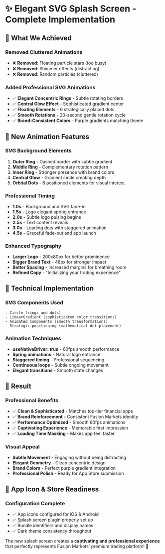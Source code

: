 # ✨ Elegant SVG Splash Screen - Complete Implementation

## 🎯 **What We Achieved**

### **Removed Cluttered Animations**
- ❌ **Removed**: Floating particle stars (too busy)
- ❌ **Removed**: Shimmer effects (distracting)  
- ❌ **Removed**: Random particles (cluttered)

### **Added Professional SVG Animations**
- ✅ **Elegant Concentric Rings** - Subtle rotating borders
- ✅ **Central Glow Effect** - Sophisticated gradient center
- ✅ **Floating Elements** - 6 strategically placed dots
- ✅ **Smooth Rotations** - 20-second gentle rotation cycle
- ✅ **Brand-Consistent Colors** - Purple gradients matching theme

## 🎨 **New Animation Features**

### **SVG Background Elements**
1. **Outer Ring** - Dashed border with subtle gradient
2. **Middle Ring** - Complementary rotation pattern  
3. **Inner Ring** - Stronger presence with brand colors
4. **Central Glow** - Gradient circle creating depth
5. **Orbital Dots** - 6 positioned elements for visual interest

### **Professional Timing**
- **1.0s** - Background and SVG fade-in
- **1.5s** - Logo elegant spring entrance
- **2.0s** - Subtle logo pulsing begins
- **2.5s** - Text content reveals
- **3.0s** - Loading dots with staggered animation
- **4.5s** - Graceful fade-out and app launch

### **Enhanced Typography**
- **Larger Logo** - 200x80px for better prominence
- **Bigger Brand Text** - 48px for stronger impact
- **Better Spacing** - Increased margins for breathing room
- **Refined Copy** - "Initializing your trading experience"

## 🔧 **Technical Implementation**

### **SVG Components Used**
```tsx
- Circle (rings and dots)
- LinearGradient (sophisticated color transitions)
- Animated Components (smooth transformations)
- Strategic positioning (mathematical dot placement)
```

### **Animation Techniques**
- **useNativeDriver: true** - 60fps smooth performance
- **Spring animations** - Natural logo entrance
- **Staggered timing** - Professional sequencing
- **Continuous loops** - Subtle ongoing movement
- **Elegant transitions** - Smooth state changes

## 🚀 **Result**

### **Professional Benefits**
- ✅ **Clean & Sophisticated** - Matches top-tier financial apps
- ✅ **Brand Reinforcement** - Consistent Fusion Markets identity  
- ✅ **Performance Optimized** - Smooth 60fps animations
- ✅ **Captivating Experience** - Memorable first impression
- ✅ **Loading Time Masking** - Makes app feel faster

### **Visual Appeal**
- **Subtle Movement** - Engaging without being distracting
- **Elegant Geometry** - Clean concentric design
- **Brand Colors** - Perfect purple gradient integration
- **Professional Polish** - Ready for App Store submission

## 📱 **App Icon & Store Readiness**

### **Configuration Complete**
- ✅ App icons configured for iOS & Android
- ✅ Splash screen plugin properly set up
- ✅ Bundle identifiers and display names
- ✅ Dark theme consistency throughout

The new splash screen creates a **captivating and professional experience** that perfectly represents Fusion Markets' premium trading platform! 🌟

